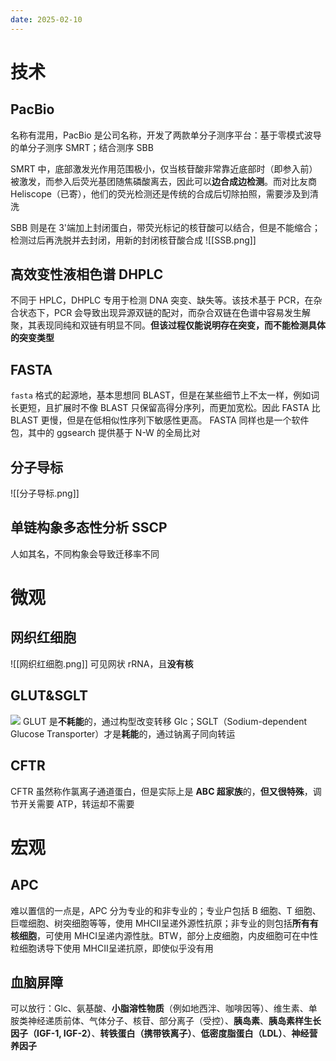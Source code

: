 ```yaml
---
date: 2025-02-10
---
```

# 技术
## PacBio
名称有混用，PacBio 是公司名称，开发了两款单分子测序平台：基于零模式波导的单分子测序 SMRT；结合测序 SBB

SMRT 中，底部激发光作用范围极小，仅当核苷酸非常靠近底部时（即参入前）被激发，而参入后荧光基团随焦磷酸离去，因此可以**边合成边检测**。而对比友商 Heliscope（已寄），他们的荧光检测还是传统的合成后切除拍照，需要涉及到清洗

SBB 则是在 3'端加上封闭蛋白，带荧光标记的核苷酸可以结合，但是不能缩合；检测过后再洗脱并去封闭，用新的封闭核苷酸合成
![[SSB.png]]
## 高效变性液相色谱 DHPLC
不同于 HPLC，DHPLC 专用于检测 DNA 突变、缺失等。该技术基于 PCR，在杂合状态下，PCR 会导致出现异源双链的配对，而杂合双链在色谱中容易发生解聚，其表现同纯和双链有明显不同。**但该过程仅能说明存在突变，而不能检测具体的突变类型**

## FASTA
`fasta` 格式的起源地，基本思想同 BLAST，但是在某些细节上不太一样，例如词长更短，且扩展时不像 BLAST 只保留高得分序列，而更加宽松。因此 FASTA 比 BLAST 更慢，但是在低相似性序列下敏感性更高。
FASTA 同样也是一个软件包，其中的 ggsearch 提供基于 N-W 的全局比对
## 分子导标
![[分子导标.png]]
## 单链构象多态性分析 SSCP
人如其名，不同构象会导致迁移率不同
# 微观
## 网织红细胞
![[网织红细胞.png]]
可见网状 rRNA，且**没有核**
## GLUT&SGLT
![](Physiology/杂货#GLUT)
GLUT 是**不耗能**的，通过构型改变转移 Glc；SGLT（Sodium-dependent Glucose Transporter）才是**耗能**的，通过钠离子同向转运

## CFTR
CFTR 虽然称作氯离子通道蛋白，但是实际上是 **ABC 超家族**的，**但又很特殊**，调节开关需要 ATP，转运却不需要
# 宏观
## APC
难以置信的一点是，APC 分为专业的和非专业的；专业户包括 B 细胞、T 细胞、巨噬细胞、树突细胞等等，使用 MHCⅡ呈递外源性抗原；非专业的则包括**所有有核细胞**，可使用 MHCⅠ呈递内源性肽。BTW，部分上皮细胞，内皮细胞可在中性粒细胞诱导下使用 MHCⅡ呈递抗原，即使似乎没有用
## 血脑屏障
可以放行：Glc、氨基酸、**小脂溶性物质**（例如地西泮、咖啡因等）、维生素、单胺类神经递质前体、气体分子、核苷、部分离子（受控）、**胰岛素**、**胰岛素样生长因子（IGF-1, IGF-2）**、**转铁蛋白（携带铁离子）**、**低密度脂蛋白（LDL）**、**神经营养因子**